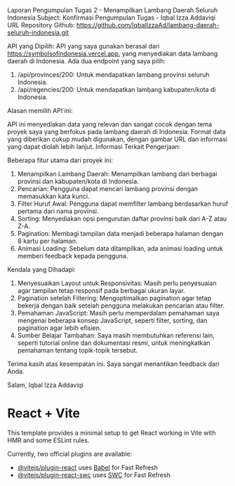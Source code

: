 Laporan Pengumpulan Tugas 2 - Menampilkan Lambang Daerah Seluruh Indonesia
Subject: Konfirmasi Pengumpulan Tugas - Iqbal Izza Addaviqi
URL Repository Github: https://github.com/IqbalIzzaAd/lambang-daerah-seluruh-indonesia.git

API yang Dipilih:
API yang saya gunakan berasal dari https://symbolsofindonesia.vercel.app, yang menyediakan data lambang daerah di Indonesia. Ada dua endpoint yang saya pilih:
1. /api/provinces/200: Untuk mendapatkan lambang provinsi seluruh Indonesia.
2. /api/regencies/200: Untuk mendapatkan lambang kabupaten/kota di Indonesia.

Alasan memilih API ini:

API ini menyediakan data yang relevan dan sangat cocok dengan tema proyek saya yang berfokus pada lambang daerah di Indonesia.
Format data yang diberikan cukup mudah digunakan, dengan gambar URL dan informasi yang dapat diolah lebih lanjut.
Informasi Terkait Pengerjaan:

Beberapa fitur utama dari proyek ini:

1. Menampilkan Lambang Daerah: Menampilkan lambang dari berbagai provinsi dan kabupaten/kota di Indonesia.
2. Pencarian: Pengguna dapat mencari lambang provinsi dengan memasukkan kata kunci.
3. Filter Huruf Awal: Pengguna dapat memfilter lambang berdasarkan huruf pertama dari nama provinsi.
4. Sorting: Menyediakan opsi pengurutan daftar provinsi baik dari A-Z atau Z-A.
5. Pagination: Membagi tampilan data menjadi beberapa halaman dengan 8 kartu per halaman.
6. Animasi Loading: Sebelum data ditampilkan, ada animasi loading untuk memberi feedback kepada pengguna.

Kendala yang Dihadapi:

1. Menyesuaikan Layout untuk Responsivitas: Masih perlu penyesuaian agar tampilan tetap responsif pada berbagai ukuran layar.
2. Pagination setelah Filtering: Mengoptimalkan pagination agar tetap bekerja dengan baik setelah pengguna melakukan pencarian atau filter.
3. Pemahaman JavaScript: Masih perlu memperdalam pemahaman saya mengenai beberapa konsep JavaScript, seperti filter, sorting, dan pagination agar lebih efisien.
4. Sumber Belajar Tambahan: Saya masih membutuhkan referensi lain, seperti tutorial online dan dokumentasi resmi, untuk meningkatkan pemahaman tentang topik-topik tersebut.

Terima kasih atas kesempatan ini. Saya sangat menantikan feedback dari Anda.

Salam,
Iqbal Izza Addaviqi

# React + Vite

This template provides a minimal setup to get React working in Vite with HMR and some ESLint rules.

Currently, two official plugins are available:

- [@vitejs/plugin-react](https://github.com/vitejs/vite-plugin-react/blob/main/packages/plugin-react/README.md) uses [Babel](https://babeljs.io/) for Fast Refresh
- [@vitejs/plugin-react-swc](https://github.com/vitejs/vite-plugin-react-swc) uses [SWC](https://swc.rs/) for Fast Refresh
